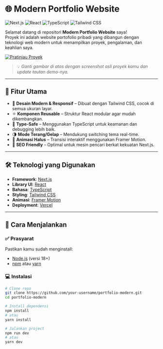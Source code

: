 # 🌐 Modern Portfolio Website

![Next.js](https://img.shields.io/badge/Next.js-000000?style=for-the-badge&logo=nextdotjs&logoColor=white)
![React](https://img.shields.io/badge/React-20232A?style=for-the-badge&logo=react&logoColor=61DAFB)
![TypeScript](https://img.shields.io/badge/TypeScript-007ACC?style=for-the-badge&logo=typescript&logoColor=white)
![Tailwind CSS](https://img.shields.io/badge/Tailwind_CSS-38B2AC?style=for-the-badge&logo=tailwind-css&logoColor=white)

Selamat datang di repositori **Modern Portfolio Website** saya!  
Proyek ini adalah website portofolio pribadi yang dibangun dengan teknologi web modern untuk menampilkan proyek, pengalaman, dan keahlian saya.

[![Pratinjau Proyek](https://via.placeholder.com/800x400.png?text=Tambahkan+Screenshot+Proyek+Anda+di+Sini)](https://your-live-demo-url.com)

> 💡 *Ganti gambar di atas dengan screenshot asli proyek kamu dan update tautan demo-nya.*

---

## 🌟 Fitur Utama

- 🎨 **Desain Modern & Responsif** – Dibuat dengan Tailwind CSS, cocok di semua ukuran layar.
- ⚛️ **Komponen Reusable** – Struktur React modular agar mudah dikembangkan.
- 🔐 **Type-Safe** – Menggunakan TypeScript untuk keamanan dan debugging lebih baik.
- 🌗 **Mode Terang/Gelap** – Mendukung switching tema real-time.
- 💨 **Animasi Halus** – Transisi interaktif menggunakan Framer Motion.
- 🔎 **SEO Friendly** – Optimal untuk mesin pencari berkat kekuatan Next.js.

---

## 🛠️ Teknologi yang Digunakan

- **Framework**: [Next.js](https://nextjs.org/)
- **Library UI**: [React](https://reactjs.org/)
- **Bahasa**: [TypeScript](https://www.typescriptlang.org/)
- **Styling**: [Tailwind CSS](https://tailwindcss.com/)
- **Animasi**: [Framer Motion](https://www.framer.com/motion/)
- **Deployment**: [Vercel](https://vercel.com/)

---

## 🚀 Cara Menjalankan

### ✅ Prasyarat

Pastikan kamu sudah menginstall:

- [Node.js](https://nodejs.org/) (versi 18+)
- [npm](https://www.npmjs.com/) atau [yarn](https://yarnpkg.com/)

### 💻 Instalasi

```bash
# Clone repo
git clone https://github.com/your-username/portfolio-modern.git
cd portfolio-modern

# Install dependensi
npm install
# atau
yarn install

# Jalankan project
npm run dev
# atau
yarn dev
